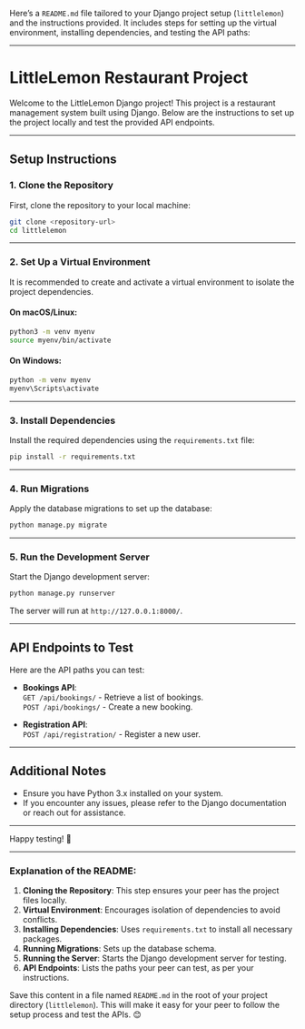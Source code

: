 Here’s a `README.md` file tailored to your Django project setup (`littlelemon`) and the instructions provided. It includes steps for setting up the virtual environment, installing dependencies, and testing the API paths:

---

# LittleLemon Restaurant Project

Welcome to the LittleLemon Django project! This project is a restaurant management system built using Django. Below are the instructions to set up the project locally and test the provided API endpoints.

---

## Setup Instructions

### 1. Clone the Repository
First, clone the repository to your local machine:
```bash
git clone <repository-url>
cd littlelemon
```

---

### 2. Set Up a Virtual Environment
It is recommended to create and activate a virtual environment to isolate the project dependencies.

#### On macOS/Linux:
```bash
python3 -m venv myenv
source myenv/bin/activate
```

#### On Windows:
```bash
python -m venv myenv
myenv\Scripts\activate
```

---

### 3. Install Dependencies
Install the required dependencies using the `requirements.txt` file:
```bash
pip install -r requirements.txt
```

---

### 4. Run Migrations
Apply the database migrations to set up the database:
```bash
python manage.py migrate
```

---

### 5. Run the Development Server
Start the Django development server:
```bash
python manage.py runserver
```

The server will run at `http://127.0.0.1:8000/`.

---

## API Endpoints to Test

Here are the API paths you can test:

- **Bookings API**:  
  `GET /api/bookings/` - Retrieve a list of bookings.  
  `POST /api/bookings/` - Create a new booking.

- **Registration API**:  
  `POST /api/registration/` - Register a new user.

---

## Additional Notes
- Ensure you have Python 3.x installed on your system.
- If you encounter any issues, please refer to the Django documentation or reach out for assistance.

---

Happy testing! 🚀

---

### Explanation of the README:
1. **Cloning the Repository**: This step ensures your peer has the project files locally.
2. **Virtual Environment**: Encourages isolation of dependencies to avoid conflicts.
3. **Installing Dependencies**: Uses `requirements.txt` to install all necessary packages.
4. **Running Migrations**: Sets up the database schema.
5. **Running the Server**: Starts the Django development server for testing.
6. **API Endpoints**: Lists the paths your peer can test, as per your instructions.

Save this content in a file named `README.md` in the root of your project directory (`littlelemon`). This will make it easy for your peer to follow the setup process and test the APIs. 😊
